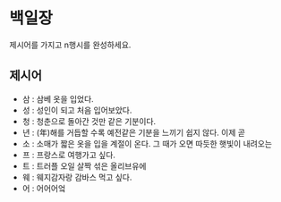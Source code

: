 # 백일장
제시어를 가지고 n행시를 완성하세요.

## 제시어
- 삼 : 삼베 옷을 입었다.
- 성 : 성인이 되고 처음 입어보았다.
- 청 : 청춘으로 돌아간 것만 같은 기분이다.
- 년 : (年)해를 거듭할 수록 예전같은 기분을 느끼기 쉽지 않다. 이제 곧
- 소 : 소매가 짧은 옷을 입을 계절이 온다. 그 때가 오면 따듯한 햇빛이 내려오는
- 프 : 프랑스로 여행가고 싶다.
- 트 : 트러플 오일 살짝 섞은 올리브유에
- 웨 : 웨지감자랑 감바스 먹고 싶다.
- 어 : 어어어엌

